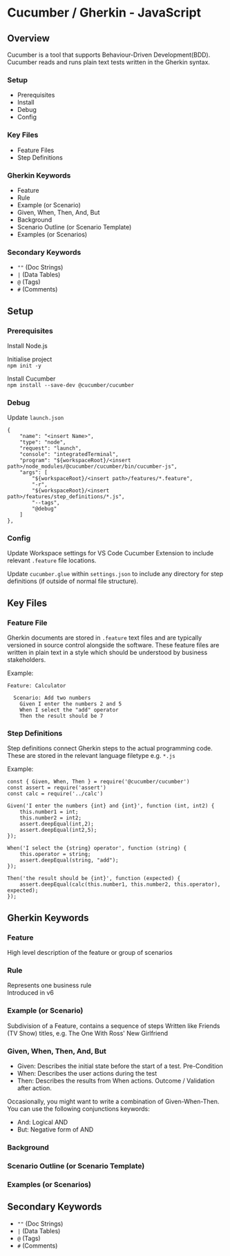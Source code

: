 # Cucumber / Gherkin - JavaScript

## Overview
Cucumber is a tool that supports Behaviour-Driven Development(BDD). Cucumber reads and runs plain text tests written in the Gherkin syntax.

### Setup
- Prerequisites
- Install
- Debug
- Config

### Key Files
- Feature Files
- Step Definitions

### Gherkin Keywords
- Feature
- Rule
- Example (or Scenario)
- Given, When, Then, And, But
- Background
- Scenario Outline (or Scenario Template)
- Examples (or Scenarios)

### Secondary Keywords
- `""` (Doc Strings)
- `|` (Data Tables)
- `@` (Tags)
- `#` (Comments)

## Setup

### Prerequisites

Install Node.js   

Initialise project   
`npm init -y`

Install Cucumber   
`npm install --save-dev @cucumber/cucumber`

### Debug
Update `launch.json`
````
{
    "name": "<insert Name>",
    "type": "node",
    "request": "launch",
    "console": "integratedTerminal",
    "program": "${workspaceRoot}/<insert path>/node_modules/@cucumber/cucumber/bin/cucumber-js",
    "args": [
        "${workspaceRoot}/<insert path>/features/*.feature",
        "-r",
        "${workspaceRoot}/<insert path>/features/step_definitions/*.js",
        "--tags",
        "@debug"
    ]
},
````

### Config
Update Workspace settings for VS Code Cucumber Extension to include relevant `.feature` file locations.

Update `cucumber.glue` within `settings.json` to include any directory for step definitions (if outside of normal file structure).

## Key Files

### Feature File

Gherkin documents are stored in `.feature` text files and are typically versioned in source control alongside the software. These feature files are written in plain text in a style which should be understood by business stakeholders.

Example:
```` 
Feature: Calculator

  Scenario: Add two numbers
    Given I enter the numbers 2 and 5
    When I select the "add" operator
    Then the result should be 7
````

### Step Definitions

Step definitions connect Gherkin steps to the actual programming code. These are stored in the relevant language filetype e.g. `*.js`

Example:
````
const { Given, When, Then } = require('@cucumber/cucumber')
const assert = require('assert')
const calc = require('../calc')

Given('I enter the numbers {int} and {int}', function (int, int2) {
    this.number1 = int;
    this.number2 = int2;
    assert.deepEqual(int,2);
    assert.deepEqual(int2,5);
});

When('I select the {string} operator', function (string) {
    this.operator = string;
    assert.deepEqual(string, "add");
});

Then('the result should be {int}', function (expected) {
    assert.deepEqual(calc(this.number1, this.number2, this.operator), expected);
});
````
## Gherkin Keywords

<!-- https://cucumber.io/docs/gherkin/reference/ -->

### Feature
High level description of the feature or group of scenarios

### Rule
Represents one business rule    
Introduced in v6

### Example (or Scenario)
Subdivision of a Feature, contains a sequence of steps
Written like Friends (TV Show) titles, e.g. The One With Ross' New Girlfriend

### Given, When, Then, And, But
- Given: Describes the initial state before the start of a test. Pre-Condition
- When: Describes the user actions during the test
- Then: Describes the results from When actions. Outcome / Validation after action.

Occasionally, you might want to write a combination of Given-When-Then. You can use the following conjunctions keywords:
- And: Logical AND
- But: Negative form of AND

### Background
### Scenario Outline (or Scenario Template)
### Examples (or Scenarios)

## Secondary Keywords
- `""` (Doc Strings)
- `|` (Data Tables)
- `@` (Tags)
- `#` (Comments)